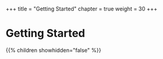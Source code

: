 +++
title = "Getting Started"
chapter = true
weight = 30
+++

# Getting Started

{{% children showhidden="false" %}}
